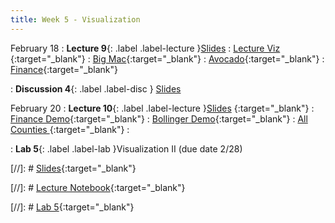 ```yaml
---
title: Week 5 - Visualization
---
```


February 18
: **Lecture 9**{: .label .label-lecture }[Slides](https://docs.google.com/presentation/d/1QwI4f2J9vMTlZmRTorhk_Om1Nv3kupXTNK-nUySpIS8/edit?usp=sharing)
: [Lecture Viz ](https://datahub.berkeley.edu/hub/user-redirect/git-pull?repo=https%3A%2F%2Fgithub.com%2FUCB-Econ-148%2Fecon148-sp25&branch=main&urlpath=lab%2Ftree%2Fecon148-sp25%2Flec%2Flec5.1%2FViz-1.ipynb){:target="_blank"} 
: [Big Mac](https://datahub.berkeley.edu/hub/user-redirect/git-pull?repo=https%3A%2F%2Fgithub.com%2FUCB-Econ-148%2Fecon148-sp25&branch=main&urlpath=lab%2Ftree%2Fecon148-sp25%2Flec%2Flec5.1%2FBig_Mac.ipynb){:target="_blank"} 
: [Avocado](https://datahub.berkeley.edu/hub/user-redirect/git-pull?repo=https%3A%2F%2Fgithub.com%2FUCB-Econ-148%2Fecon148-sp25&branch=main&urlpath=lab%2Ftree%2Fecon148-sp25%2Flec%2Flec5.1%2FAvocados_Log.ipynb){:target="_blank"} 
: [Finance](https://datahub.berkeley.edu/hub/user-redirect/git-pull?repo=https%3A%2F%2Fgithub.com%2FUCB-Econ-148%2Fecon148-sp25&branch=main&urlpath=lab%2Ftree%2Fecon148-sp25%2Flec%2Flec5.1%2FFinanceDemo.ipynb){:target="_blank"} 

: **Discussion 4**{: .label .label-disc } [Slides](https://docs.google.com/presentation/d/1ILZdtjmH39okDMLvnKZqug7ALIA2LvIR7NCAXNGXuOA/edit?usp=sharing)


February 20
: **Lecture 10**{: .label .label-lecture }[Slides](https://docs.google.com/presentation/d/1HUPwjhZC2FdmXvFYu_WignBaEU6nawhmeVRZH-6IPt0/edit?usp=sharing) {:target="_blank"} 
: [Finance Demo](https://datahub.berkeley.edu/hub/user-redirect/git-pull?repo=https%3A%2F%2Fgithub.com%2FUCB-Econ-148%2Fecon148-sp25&branch=main&urlpath=lab%2Ftree%2Fecon148-sp25%2Flec%2Flec5.2%2FFinanceDemo.ipynb){:target="_blank"} 
: [Bollinger Demo](https://datahub.berkeley.edu/hub/user-redirect/git-pull?repo=https%3A%2F%2Fgithub.com%2FUCB-Econ-148%2Fecon148-sp25&branch=main&urlpath=lab%2Ftree%2Fecon148-sp25%2Flec%2Flec5.2%2FBollinger_widget.ipynb){:target="_blank"} 
: [All Counties ](https://datahub.berkeley.edu/hub/user-redirect/git-pull?repo=https%3A%2F%2Fgithub.com%2FUCB-Econ-148%2Fecon148-sp25&branch=main&urlpath=lab%2Ftree%2Fecon148-sp25%2Flec%2Flec5.2%2Fall_counties.ipynb){:target="_blank"} 
:

: **Lab 5**{: .label .label-lab }Visualization II (due date 2/28)

[//]: # [Slides](){:target="_blank"} 

[//]: # [Lecture Notebook](){:target="_blank"} 

[//]: # [Lab 5](){:target="_blank"} 